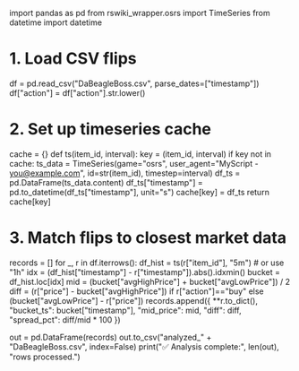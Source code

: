 import pandas as pd
from rswiki_wrapper.osrs import TimeSeries
from datetime import datetime

# 1. Load CSV flips
df = pd.read_csv("DaBeagleBoss.csv", parse_dates=["timestamp"])
df["action"] = df["action"].str.lower()

# 2. Set up timeseries cache
cache = {}
def ts(item_id, interval):
    key = (item_id, interval)
    if key not in cache:
        ts_data = TimeSeries(game="osrs",
                             user_agent="MyScript - you@example.com",
                             id=str(item_id), timestep=interval)
        df_ts = pd.DataFrame(ts_data.content)
        df_ts["timestamp"] = pd.to_datetime(df_ts["timestamp"], unit="s")
        cache[key] = df_ts
    return cache[key]

# 3. Match flips to closest market data
records = []
for _, r in df.iterrows():
    df_hist = ts(r["item_id"], "5m")  # or use "1h"
    idx = (df_hist["timestamp"] - r["timestamp"]).abs().idxmin()
    bucket = df_hist.loc[idx]
    mid = (bucket["avgHighPrice"] + bucket["avgLowPrice"]) / 2
    diff = (r["price"] - bucket["avgHighPrice"]) if r["action"]=="buy" else (bucket["avgLowPrice"] - r["price"])
    records.append({
        **r.to_dict(),
        "bucket_ts": bucket["timestamp"],
        "mid_price": mid, "diff": diff,
        "spread_pct": diff/mid * 100
    })

out = pd.DataFrame(records)
out.to_csv("analyzed_" + "DaBeagleBoss.csv", index=False)
print("✅ Analysis complete:", len(out), "rows processed.")
